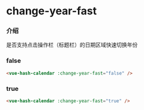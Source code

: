 # change-year-fast

### 介绍

是否支持点击操作栏（标题栏）的日期区域快速切换年份

### false

```html
<vue-hash-calendar :change-year-fast="false" />
```

### true

```html
<vue-hash-calendar :change-year-fast="true" />
```

